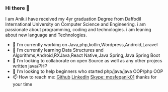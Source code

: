 ### Hi there 👋

<!--
**mosfeqanik/mosfeqanik** is a ✨ _special_ ✨ repository because its `README.md` (this file) appears on your GitHub profile. -->

I am Anik.i have received my 4yr graduation Degree from Daffodil International University on Computer Science and Engineering. i am passionate about programming, coding and technologies. i am leaning about new language and Technologies.

- 🔭 I’m currently working on Java,php,kotlin,Wordpress,Android,Laravel
- 🌱 I’m currently learning Data Structures and Algorithms,Android,RXJava,React Native,Java Spring,Java Spring Boot
- 👯 I’m looking to collaborate on open Source as well as any other projecs written java/PHP
- 🤔 I’m looking to help beginners who started php/java/java OOP/php OOP
- 📫 How to reach me: [Github](https://github.com/mosfeqanik/) [LinkedIn](https://www.linkedin.com/in/mosfeqanik/) [Skype: mosfeqanik01](live:mosfeqanik01)
thanks for your time
